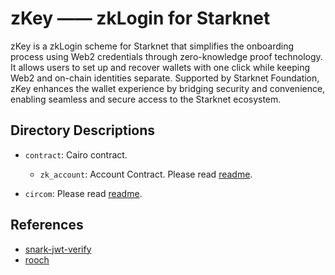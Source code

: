 # zKey —— zkLogin for Starknet

zKey is a zkLogin scheme for Starknet that simplifies the onboarding process using Web2 credentials through zero-knowledge proof technology. It allows users to set up and recover wallets with one click while keeping Web2 and on-chain identities separate. Supported by Starknet Foundation, zKey enhances the wallet experience by bridging security and convenience, enabling seamless and secure access to the Starknet ecosystem.

## Directory Descriptions

- `contract`: Cairo contract.

  - `zk_account`: Account Contract. Please read [readme](https://github.com/xarlabs/zkey/blob/main/contract/zk_account/README.md).
- `circom`: Please read [readme](https://github.com/xarlabs/zkey/blob/main/circom/README.md).

## References

- [snark-jwt-verify](https://github.com/TheFrozenFire/snark-jwt-verify)
- [rooch](https://github.com/rooch-network/rooch)
